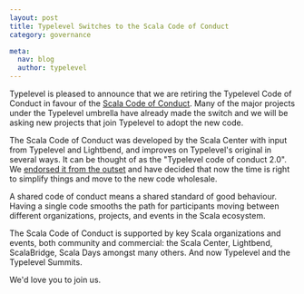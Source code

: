 ```yaml
---
layout: post
title: Typelevel Switches to the Scala Code of Conduct
category: governance

meta:
  nav: blog
  author: typelevel
---
```


Typelevel is pleased to announce that we are retiring the Typelevel Code of
Conduct in favour of the [Scala Code of Conduct][scoc]. Many of the major projects
under the Typelevel umbrella have already made the switch and we will be asking
new projects that join Typelevel to adopt the new code.

The Scala Code of Conduct was developed by the Scala Center with input from
Typelevel and Lightbend, and improves on Typelevel's original in several ways.
It can be thought of as the "Typelevel code of conduct 2.0". We [endorsed it
from the outset](https://typelevel.org/blog/2016/12/17/scala-coc.html) and have
decided that now the time is right to simplify things and move to the new code
wholesale.

A shared code of conduct means a shared standard of good behaviour. Having a
single code smooths the path for participants moving between different
organizations, projects, and events in the Scala ecosystem.

The Scala Code of Conduct is supported by key Scala organizations and events,
both community and commercial: the Scala Center, Lightbend, ScalaBridge, Scala
Days amongst many others. And now Typelevel and the Typelevel Summits.

We'd love you to join us.

[scoc]: /code-of-conduct.html
